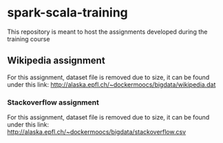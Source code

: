 # spark-scala-training
This repository is meant to host the assignments developed during the training course

## Wikipedia assignment 
For this assignment, dataset file is removed due to size, it can be found under this link: http://alaska.epfl.ch/~dockermoocs/bigdata/wikipedia.dat

### Stackoverflow assignment 
For this assignment, dataset file is removed due to size, it can be found under this link: http://alaska.epfl.ch/~dockermoocs/bigdata/stackoverflow.csv
